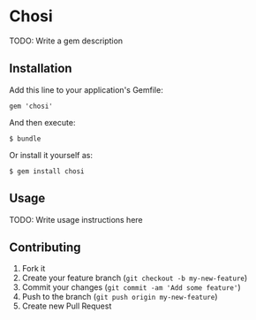 # Chosi

TODO: Write a gem description

## Installation

Add this line to your application's Gemfile:

    gem 'chosi'

And then execute:

    $ bundle

Or install it yourself as:

    $ gem install chosi

## Usage

TODO: Write usage instructions here

## Contributing

1. Fork it
2. Create your feature branch (`git checkout -b my-new-feature`)
3. Commit your changes (`git commit -am 'Add some feature'`)
4. Push to the branch (`git push origin my-new-feature`)
5. Create new Pull Request
